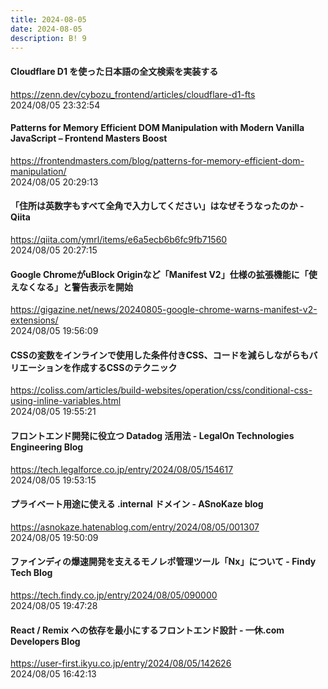 ```yaml
---
title: 2024-08-05
date: 2024-08-05
description: B! 9
---
```


#### Cloudflare D1 を使った日本語の全文検索を実装する
https://zenn.dev/cybozu_frontend/articles/cloudflare-d1-fts<br>
2024/08/05 23:32:54<br>


#### Patterns for Memory Efficient DOM Manipulation with Modern Vanilla JavaScript – Frontend Masters Boost
https://frontendmasters.com/blog/patterns-for-memory-efficient-dom-manipulation/<br>
2024/08/05 20:29:13<br>


#### 「住所は英数字もすべて全角で入力してください」はなぜそうなったのか - Qiita
https://qiita.com/ymrl/items/e6a5ecb6b6fc9fb71560<br>
2024/08/05 20:27:15<br>


#### Google ChromeがuBlock Originなど「Manifest V2」仕様の拡張機能に「使えなくなる」と警告表示を開始
https://gigazine.net/news/20240805-google-chrome-warns-manifest-v2-extensions/<br>
2024/08/05 19:56:09<br>


#### CSSの変数をインラインで使用した条件付きCSS、コードを減らしながらもバリエーションを作成するCSSのテクニック
https://coliss.com/articles/build-websites/operation/css/conditional-css-using-inline-variables.html<br>
2024/08/05 19:55:21<br>


#### フロントエンド開発に役立つ Datadog 活用法 - LegalOn Technologies Engineering Blog
https://tech.legalforce.co.jp/entry/2024/08/05/154617<br>
2024/08/05 19:53:15<br>


#### プライベート用途に使える .internal ドメイン - ASnoKaze blog
https://asnokaze.hatenablog.com/entry/2024/08/05/001307<br>
2024/08/05 19:50:09<br>


#### ファインディの爆速開発を支えるモノレポ管理ツール「Nx」について - Findy Tech Blog
https://tech.findy.co.jp/entry/2024/08/05/090000<br>
2024/08/05 19:47:28<br>


#### React / Remix への依存を最小にするフロントエンド設計 - 一休.com Developers Blog
https://user-first.ikyu.co.jp/entry/2024/08/05/142626<br>
2024/08/05 16:42:13<br>



